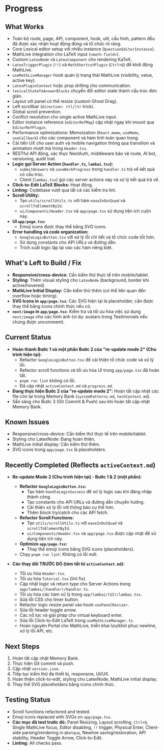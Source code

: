# Progress

## What Works

- Toàn bộ route, page, API, component, hook, util, cấu hình, pattern đều đã được xác nhận hoạt động đúng và tổ chức rõ ràng.
- Core Lexical editor setup với nhiều instance (`QuestionEditorInstance`).
- MathLive integration cho LaTeX input (`<math-field>`).
- Custom `LatexNode` và `LatexComponent` cho rendering KaTeX.
- `LatexTriggerPlugin` (`!!`) và `MathShortcutPlugin` (`Ctrl+Q`) để khởi động MathLive.
- `useMathLiveManager` hook quản lý trạng thái MathLive (visibility, value, active key).
- `LatexPluginContext` hoặc prop drilling cho communication.
- `lexicalStateToAnswerBlocks` chuyển đổi editor state thành cấu trúc đơn giản.
- Layout với panel có thể resize (custom Ghost Drag).
- Left scrollbar (`direction: rtl/ltr` trick).
- Global scroll prevention.
- Conflict resolution cho single active MathLive input.
- Editor instance reference (`editorRefMap`) cập nhật ngay khi mount qua `EditorRefPlugin`.
- Performance optimizations: Memoization (`React.memo`, `useMemo`, `useCallback`) cho các component và hàm tính toán quan trọng.
- Cải tiến UX cho user auth và mobile navigation thông qua transition và animation mượt mà trong `Header.tsx`.
- RESTful API động, xác thực NextAuth, middleware bảo vệ route, AI bot, versioning, audit trail.
- **Logic gọi Server Action (`handler.ts`, `lambai.tsx`):**
  - `submitAnswers` và `saveWorkProgress` trong `handler.ts` trả về kết quả có cấu trúc.
  - Client (`lambai.tsx`) gọi các server actions này và xử lý kết quả trả về.
- **Click-to-Edit LaTeX Blocks:** Hoạt động.
- **Linting:** Codebase vượt qua tất cả các kiểm tra lint.
- **Scroll Utility:**
    - Tạo `utils/scrollUtils.ts` với hàm `easeInOutQuad` và `scrollToElementById`.
    - `ui/Components/Header.tsx` và `app/page.tsx` sử dụng tiện ích cuộn này.
- **UI `app/page.tsx`:**
    - Emoji icons được thay thế bằng SVG icons.
- **Error handling và code organization:**
    - `GoogleLoginButton.tsx` với xử lý lỗi chi tiết và tổ chức code tốt hơn.
    - Sử dụng constants cho API URLs và đường dẫn.
    - Trích xuất logic lặp lại vào các hàm riêng biệt.

## What's Left to Build / Fix

- **Responsive/cross-device:** Cần kiểm thử thực tế trên mobile/tablet.
- **Styling:** Thêm visual styling cho `LatexNode` (background, border khi active/hovered).
- **MathLive Initial Display:** Cần kiểm thử thêm (có thể liên quan đến overflow hoặc timing).
- **SVG Icons in `app/page.tsx`**: Các SVG hiện tại là placeholder, cần được thay thế bằng icons chính thức nếu có.
- **`next/image` in `app/page.tsx`**: Kiểm tra và tối ưu hóa việc sử dụng `next/image` cho các hình ảnh (ví dụ: avatars trong Testimonials nếu chúng được uncomment).

## Current Status

- **Hoàn thành Bước 1 và một phần Bước 2 của "re-update mode 2" (Chu trình hiện tại):**
    - Refactor `GoogleLoginButton.tsx` để cải thiện tổ chức code và xử lý lỗi.
    - Refactor scroll functions và tối ưu hóa UI trong `app/page.tsx` đã hoàn tất.
    - `pnpm run lint` không có lỗi.
    - Đã cập nhật `activeContext.md` và `progress.md`.
- **Đang thực hiện Bước 2 của "re-update mode 2":** Hoàn tất cập nhật các file còn lại trong Memory Bank (`systemPatterns.md`, `techContext.md`).
- Sẵn sàng cho Bước 3 (Git Commit & Push) sau khi hoàn tất cập nhật Memory Bank.

## Known Issues

- Responsive/cross-device: Cần kiểm thử thực tế trên mobile/tablet.
- Styling cho LatexNode: Đang hoàn thiện.
- MathLive initial display: Cần kiểm thử thêm.
- SVG icons trong `app/page.tsx` là placeholders.

## Recently Completed (Reflects `activeContext.md`)

- **Re-update Mode 2 (Chu trình hiện tại) - Bước 1 & 2 (một phần):**
    - **Refactor `GoogleLoginButton.tsx`:**
        - Tạo hàm `handleLoginSuccess` để xử lý logic sau khi đăng nhập thành công.
        - Tạo constants cho API URLs và đường dẫn chuyển hướng.
        - Cải thiện xử lý lỗi với thông báo cụ thể hơn.
        - Thêm block try/catch cho các API fetch.
    - **Refactor Scroll Functions:**
        - Tạo `utils/scrollUtils.ts` với `easeInOutQuad` và `scrollToElementById`.
        - `ui/Components/Header.tsx` và `app/page.tsx` được cập nhật để sử dụng tiện ích này.
    - **Optimize `app/page.tsx`:**
        - Thay thế emoji icons bằng SVG icons (placeholders).
    - Chạy `pnpm run lint`: Không có lỗi mới.

- **Các thay đổi TRƯỚC ĐÓ (tóm tắt từ `activeContext.md`):**
    - Tối ưu hóa `Header.tsx`.
    - Tối ưu hóa `Tutorial.tsx` (lint fix).
    - Cập nhật logic và return type cho Server Actions trong `app/lambai/(handler)/handler.ts`.
    - Tối ưu hóa các hàm xử lý trong `app/lambai/(UI)/lambai.tsx`.
    - Sửa lỗi CSS cho timer button.
    - Refactor logic resize panel vào hook `usePanelResizer`.
    - Sửa lỗi header toggle arrow.
    - Các nỗ lực và giải pháp cho virtual keyboard enter.
    - Sửa lỗi Click-to-Edit LaTeX trong `useMathLiveManager.ts`.
    - Hoàn nguyên Portal cho MathLive, triển khai lưu/khôi phục newline, xử lý lỗi API, etc.

## Next Steps

1. Hoàn tất cập nhật Memory Bank.
2. Thực hiện Git commit và push.
3. Cập nhật `version.json`.
4. Tiếp tục kiểm thử đa thiết bị, responsive, UI/UX.
5. Hoàn thiện click-to-edit, styling cho LatexNode, MathLive initial display.
6. Thay thế SVG placeholders bằng icons chính thức.

## Testing Status

- Scroll functions refactored and tested.
- Emoji icons replaced with SVGs on `app/page.tsx`.
- **Các mục đã test trước đó:** Panel Resizing, Layout scrolling, `Ctrl+Q`, Single MathLive focus, Editor disabling, `!!` trigger, Physical Enter, Client-side parsing/rendering in `@ketqua`, Newline saving/restoration, API stability, Header Toggle Arrow, Click-to-Edit.
- **Linting:** All checks pass.
